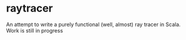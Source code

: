 # raytracer

An attempt to write a purely functional (well, almost) ray tracer in Scala. Work is still in progress
